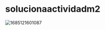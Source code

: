 # solucionaactividadm2
![1685121601087](https://github.com/JxY97/solucionaactividadm2/assets/110253116/96860a03-9fad-4283-b3a6-a56ae14c7836)
